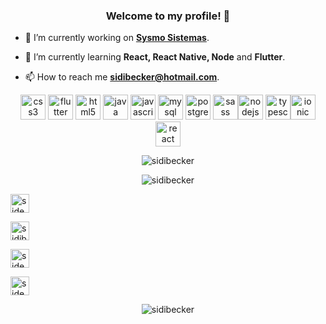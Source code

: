 <h3 align="center">Welcome to my profile! 👋</h3>


- 🔭 I’m currently working on **[Sysmo Sistemas](https://github.com/Sysmo-Sistemas)**.

- 🌱 I’m currently learning **React, React Native, Node** and **Flutter**.

- 📫 How to reach me **sidibecker@hotmail.com**.

<p align="center"><img src="https://devicons.github.io/devicon/devicon.git/icons/css3/css3-original-wordmark.svg" alt="css3" width="40" height="40"/> <img src="https://www.vectorlogo.zone/logos/flutterio/flutterio-icon.svg" alt="flutter" width="40" height="40"/> <img src="https://devicons.github.io/devicon/devicon.git/icons/html5/html5-original-wordmark.svg" alt="html5" width="40" height="40"/> <img src="https://devicons.github.io/devicon/devicon.git/icons/java/java-original-wordmark.svg" alt="java" width="40" height="40"/> <img src="https://devicons.github.io/devicon/devicon.git/icons/javascript/javascript-original.svg" alt="javascript" width="40" height="40"/> <img src="https://devicons.github.io/devicon/devicon.git/icons/mysql/mysql-original-wordmark.svg" alt="mysql" width="40" height="40"/> <img src="https://devicons.github.io/devicon/devicon.git/icons/postgresql/postgresql-original-wordmark.svg" alt="postgresql" width="40" height="40"/> <img src="https://devicons.github.io/devicon/devicon.git/icons/sass/sass-original.svg" alt="sass" width="40" height="40"/><img src="https://devicons.github.io/devicon/devicon.git/icons/nodejs/nodejs-original-wordmark.svg" alt="nodejs" width="40" height="40"/> <img src="https://devicons.github.io/devicon/devicon.git/icons/typescript/typescript-original.svg" alt="typescript" width="40" height="40"/><img src="https://ionicframework.com/blog/wp-content/uploads/2016/08/ionic-icon.png" alt="ionic" width="40" height="40"/> <img src="https://devicons.github.io/devicon/devicon.git/icons/react/react-original-wordmark.svg" alt="react" width="40" height="40"/></p>



<p align="center">
  <img align="center" src="https://github-readme-stats.vercel.app/api?username=sidibecker&show_icons=true" alt="sidibecker" />
</p>

<p align="center">
  <img align="center" src="https://github-readme-stats.vercel.app/api/top-langs/?username=sidibecker&layout=compact&hide=html" alt="sidibecker" />
</p>

<p align="center">
  
<a href="https://twitter.com/sideera" target="_blank"><img align="center" src="https://cdn.jsdelivr.net/npm/simple-icons@3.0.1/icons/twitter.svg" alt="sideera" height="30" width="30" /></a>
  
<a href="https://instagram.com/sidibecker" target="_blank"><img align="center" src="https://cdn.jsdelivr.net/npm/simple-icons@3.0.1/icons/instagram.svg" alt="sidibecker" height="30" width="30" /></a>

<a href="https://twitch.tv/sideera" target="blank"><img align="center" src="https://cdn.jsdelivr.net/npm/simple-icons@3.0.1/icons/twitch.svg" alt="sideera" height="30" width="30" /></a>

<a href="https://www.linkedin.com/in/sidibecker" target="_blank"><img align="center" src="https://cdn.jsdelivr.net/npm/simple-icons@v3/icons/linkedin.svg" alt="sideera" height="30" width="30" /></a>

</p>


<p align="center"> <img src="https://komarev.com/ghpvc/?username=sidibecker" alt="sidibecker" /> </p>
